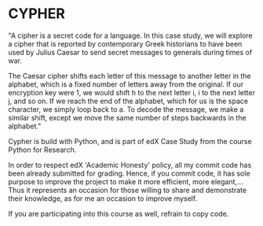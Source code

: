 # CYPHER

"A cipher is a secret code for a language. In this case study, we will
explore a cipher that is reported by contemporary Greek historians to have
been used by Julius Caesar to send secret messages to generals during
times of war.

The Caesar cipher shifts each letter of this message to another letter
in the alphabet, which is a fixed number of letters away from the original.
If our encryption key were 1, we would shift h to the next letter i, i to
the next letter j, and so on. If we reach the end of the alphabet, which
for us is the space character, we simply loop back to a. To decode
the message, we make a similar shift, except we move the same number
of steps backwards in the alphabet."

Cypher is build with Python, and is part of edX Case Study from the course
Python for Research.

In order to respect edX 'Academic Honesty' policy, all my commit code
has been already submitted for grading.
Hence, if you commit code, it has sole purpose to improve
the project to make it more efficient, more elegant,...
Thus it represents an occasion for those willing to share and demonstrate their
knowledge, as for me an occasion to improve myself.

If you are participating into this course as well, refrain to copy code.
